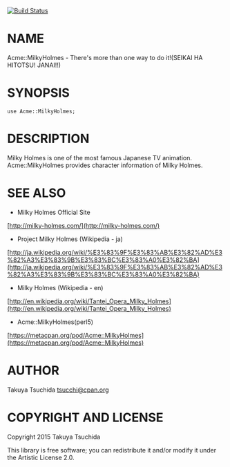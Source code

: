 [![Build Status](https://travis-ci.org/tsucchi/p6-Acme-MilkyHolmes.svg?branch=master)](https://travis-ci.org/tsucchi/p6-Acme-MilkyHolmes)

NAME
====

Acme::MilkyHolmes - There's more than one way to do it!(SEIKAI HA HITOTSU! JANAI!!)

SYNOPSIS
========

    use Acme::MilkyHolmes;

DESCRIPTION
===========

Milky Holmes is one of the most famous Japanese TV animation. Acme::MilkyHolmes provides character information of Milky Holmes.

SEE ALSO
========

  * Milky Holmes Official Site

[http://milky-holmes.com/](http://milky-holmes.com/)

  * Project Milky Holmes (Wikipedia - ja)

[http://ja.wikipedia.org/wiki/%E3%83%9F%E3%83%AB%E3%82%AD%E3%82%A3%E3%83%9B%E3%83%BC%E3%83%A0%E3%82%BA](http://ja.wikipedia.org/wiki/%E3%83%9F%E3%83%AB%E3%82%AD%E3%82%A3%E3%83%9B%E3%83%BC%E3%83%A0%E3%82%BA)

  * Milky Holmes (Wikipedia - en)

[http://en.wikipedia.org/wiki/Tantei_Opera_Milky_Holmes](http://en.wikipedia.org/wiki/Tantei_Opera_Milky_Holmes)

  * Acme::MilkyHolmes(perl5)

[https://metacpan.org/pod/Acme::MilkyHolmes](https://metacpan.org/pod/Acme::MilkyHolmes)

AUTHOR
======

Takuya Tsuchida <tsucchi@cpan.org>

COPYRIGHT AND LICENSE
=====================

Copyright 2015 Takuya Tsuchida

This library is free software; you can redistribute it and/or modify it under the Artistic License 2.0.

